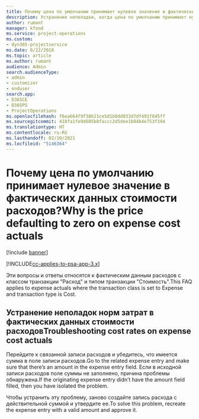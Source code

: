 ```yaml
---
title: Почему цена по умолчанию принимает нулевое значение в фактических данных стоимости расходов?
description: Устранение неполадки, когда цена по умолчанию принимает нулевое значение в фактических данных стоимости расходов.
author: rumant
manager: kfend
ms.service: project-operations
ms.custom:
- dyn365-projectservice
ms.date: 8/22/2018
ms.topic: article
ms.author: rumant
audience: Admin
search.audienceType:
- admin
- customizer
- enduser
search.app:
- D365CE
- D365PS
- ProjectOperations
ms.openlocfilehash: f6ea664f9f38621ce5d1b0dd033d7df491f845ff
ms.sourcegitcommit: 418fa1fe9d605b8faccc2d5dee1b04b4e753f194
ms.translationtype: HT
ms.contentlocale: ru-RU
ms.lasthandoff: 02/10/2021
ms.locfileid: "5146364"
---
```

# <a name="why-is-the-price-defaulting-to-zero-on-expense-cost-actuals"></a><span data-ttu-id="605f5-103">Почему цена по умолчанию принимает нулевое значение в фактических данных стоимости расходов?</span><span class="sxs-lookup"><span data-stu-id="605f5-103">Why is the price defaulting to zero on expense cost actuals</span></span>

[!include [banner](../includes/psa-now-project-operations.md)]

[!INCLUDE[cc-applies-to-psa-app-3.x](../includes/cc-applies-to-psa-app-3x.md)]

<span data-ttu-id="605f5-104">Эти вопросы и ответы относятся к фактическим данным расходов с классом транзакции "Расход" и типом транзакции "Стоимость".</span><span class="sxs-lookup"><span data-stu-id="605f5-104">This FAQ applies to expense actuals where the transaction class is set to Expense and transaction type is Cost.</span></span>

## <a name="troubleshooting-cost-rates-on-expense-cost-actuals"></a><span data-ttu-id="605f5-105">Устранение неполадок норм затрат в фактических данных стоимости расходов</span><span class="sxs-lookup"><span data-stu-id="605f5-105">Troubleshooting cost rates on expense cost actuals</span></span>

<span data-ttu-id="605f5-106">Перейдите к связанной записи расходов и убедитесь, что имеется сумма в поле записи расходов.</span><span class="sxs-lookup"><span data-stu-id="605f5-106">Go to the related expense entry and make sure that there’s an amount in the expense entry field.</span></span> <span data-ttu-id="605f5-107">Если в исходной записи расходов поле суммы не заполнено, причина проблемы обнаружена.</span><span class="sxs-lookup"><span data-stu-id="605f5-107">If the originating expense entry didn’t have the amount field filled, then you have isolated the problem.</span></span>
 
<span data-ttu-id="605f5-108">Чтобы устранить эту проблему, заново создайте запись расхода с действительной суммой и утвердите ее.</span><span class="sxs-lookup"><span data-stu-id="605f5-108">To solve this problem, recreate the expense entry with a valid amount and approve it.</span></span>
